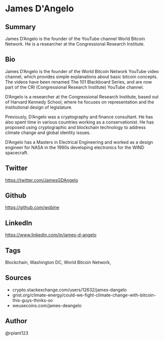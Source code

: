 # James D'Angelo

## Summary
James D’Angelo is the founder of the YouTube channel World Bitcoin Network. He is a researcher at the Congressional Research Institute.

## Bio
James D’Angelo is the founder of the World Bitcoin Network YouTube video channel, which provides simple explanations about basic bitcoin concepts. The videos have been renamed The 101 Blackboard Series, and are now part of the CRI (Congressional Research Institute) YouTube channel.

D’Angelo is a researcher at the Congressional Research Institute, based out of Harvard Kennedy School, where he focuses on representation and the institutional design of legislature.

Previously, D’Angelo was a cryptography and finance consultant. He has also spent time in various countries working as a conservationist. He has proposed using cryptographic and blockchain technology to address climate change and global identity issues. 

D’Angelo has a Masters in Electrical Engineering and worked as a design engineer for NASA in the 1990s developing electronics for the WIND spacecraft. 

## Twitter
https://twitter.com/JamesGDAngelo

## Github
https://github.com/wobine

## LinkedIn
https://www.linkedin.com/in/james-d-angelo

## Tags
Blockchain, Washington DC, World Bitcoin Network,

## Sources
- crypto.stackexchange.com/users/12632/james-dangelo
- grist.org/climate-energy/could-we-fight-climate-change-with-bitcoin-this-guys-thinks-so
- weusecoins.com/james-deangelo

## Author
@rplant123
